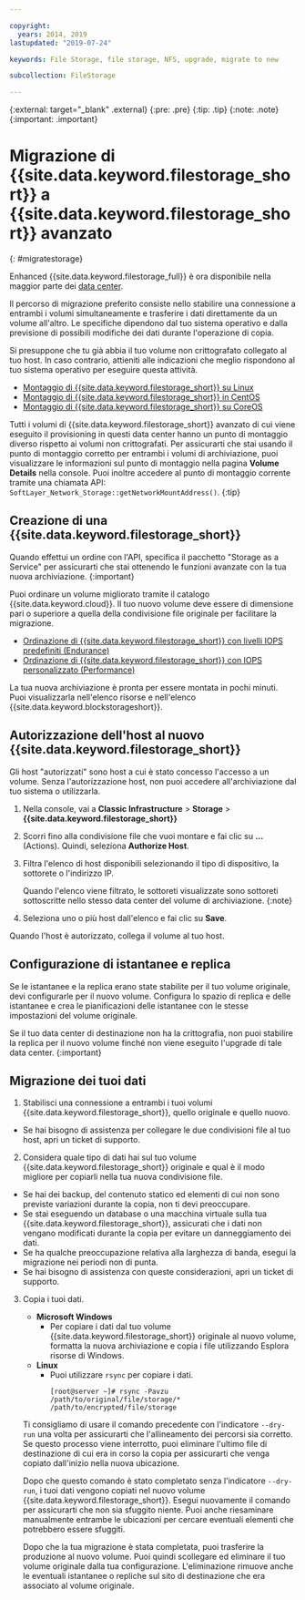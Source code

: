 ```yaml
---

copyright:
  years: 2014, 2019
lastupdated: "2019-07-24"

keywords: File Storage, file storage, NFS, upgrade, migrate to new

subcollection: FileStorage

---
```

{:external: target="_blank" .external}
{:pre: .pre}
{:tip: .tip}
{:note: .note}
{:important: .important}

# Migrazione di {{site.data.keyword.filestorage_short}} a {{site.data.keyword.filestorage_short}} avanzato
{: #migratestorage}

Enhanced {{site.data.keyword.filestorage_full}} è ora disponibile nella maggior parte dei [data center](/docs/infrastructure/FileStorage?topic=FileStorage-selectDC).

Il percorso di migrazione preferito consiste nello stabilire una connessione a entrambi i volumi simultaneamente e trasferire i dati direttamente da un volume all'altro. Le specifiche dipendono dal tuo sistema operativo e dalla previsione di possibili modifiche dei dati durante l'operazione di copia.

Si presuppone che tu già abbia il tuo volume non crittografato collegato al tuo host. In caso contrario, attieniti alle indicazioni che meglio rispondono al tuo sistema operativo per eseguire questa attività.

- [Montaggio di {{site.data.keyword.filestorage_short}} su Linux](/docs/infrastructure/FileStorage?topic=FileStorage-mountingLinux)
- [Montaggio di {{site.data.keyword.filestorage_short}} in CentOS](/docs/infrastructure/FileStorage?topic=FileStorage-mountingCentOS)
- [Montaggio di {{site.data.keyword.filestorage_short}} su CoreOS](/docs/infrastructure/FileStorage?topic=FileStorage-mountingCoreOS)

Tutti i volumi di {{site.data.keyword.filestorage_short}} avanzato di cui viene eseguito il provisioning in questi data center hanno un punto di montaggio diverso rispetto ai volumi non crittografati. Per assicurarti che stai usando il punto di montaggio corretto per entrambi i volumi di archiviazione, puoi visualizzare le informazioni sul punto di montaggio nella pagina **Volume Details** nella console. Puoi inoltre accedere al punto di montaggio corrente tramite una chiamata API: `SoftLayer_Network_Storage::getNetworkMountAddress()`.
{:tip}


## Creazione di una {{site.data.keyword.filestorage_short}}

Quando effettui un ordine con l'API, specifica il pacchetto "Storage as a Service" per assicurarti che stai ottenendo le funzioni avanzate con la tua nuova archiviazione.
{:important}

Puoi ordinare un volume migliorato tramite il catalogo {{site.data.keyword.cloud}}. Il tuo nuovo volume deve essere di dimensione pari o superiore a quella della condivisione file originale per facilitare la migrazione.

- [Ordinazione di {{site.data.keyword.filestorage_short}} con livelli IOPS predefiniti (Endurance)](/docs/infrastructure/FileStorage?topic=FileStorage-orderingConsole#endurance)
- [Ordinazione di {{site.data.keyword.filestorage_short}} con IOPS personalizzato (Performance)](/docs/infrastructure/FileStorage?topic=FileStorage-orderingConsole#performance)

La tua nuova archiviazione è pronta per essere montata in pochi minuti. Puoi visualizzarla nell'elenco risorse e nell'elenco {{site.data.keyword.blockstorageshort}}.


## Autorizzazione dell'host al nuovo {{site.data.keyword.filestorage_short}}

Gli host "autorizzati" sono host a cui è stato concesso l'accesso a un volume. Senza l'autorizzazione host, non puoi accedere all'archiviazione dal tuo sistema o utilizzarla.

1. Nella console, vai a **Classic Infrastructure**  > **Storage** > **{{site.data.keyword.filestorage_short}}**
2. Scorri fino alla condivisione file che vuoi montare e fai clic su **...** (Actions). Quindi, seleziona **Authorize Host**.
3. Filtra l'elenco di host disponibili selezionando il tipo di dispositivo, la sottorete o l'indirizzo IP.

   Quando l'elenco viene filtrato, le sottoreti visualizzate sono sottoreti sottoscritte nello stesso data center del volume di archiviazione.
   {:note}
4. Seleziona uno o più host dall'elenco e fai clic su **Save**.

Quando l'host è autorizzato, collega il volume al tuo host.


## Configurazione di istantanee e replica

Se le istantanee e la replica erano state stabilite per il tuo volume originale, devi configurarle per il nuovo volume. Configura lo spazio di replica e delle istantanee e crea le pianificazioni delle istantanee con le stesse impostazioni del volume originale.

Se il tuo data center di destinazione non ha la crittografia, non puoi stabilire la replica per il nuovo volume finché non viene eseguito l'upgrade di tale data center.
{:important}


## Migrazione dei tuoi dati

1. Stabilisci una connessione a entrambi i tuoi volumi {{site.data.keyword.filestorage_short}}, quello originale e quello nuovo.
  - Se hai bisogno di assistenza per collegare le due condivisioni file al tuo host, apri un ticket di supporto.

2. Considera quale tipo di dati hai sul tuo volume {{site.data.keyword.filestorage_short}} originale e qual è il modo migliore per copiarli nella tua nuova condivisione file.
  - Se hai dei backup, del contenuto statico ed elementi di cui non sono previste variazioni durante la copia, non ti devi preoccupare.
  - Se stai eseguendo un database o una macchina virtuale sulla tua {{site.data.keyword.filestorage_short}}, assicurati che i dati non vengano modificati durante la copia per evitare un danneggiamento dei dati.
  - Se ha qualche preoccupazione relativa alla larghezza di banda, esegui la migrazione nei periodi non di punta.
  - Se hai bisogno di assistenza con queste considerazioni, apri un ticket di supporto.

3. Copia i tuoi dati.
   - **Microsoft Windows**
     - Per copiare i dati dal tuo volume {{site.data.keyword.filestorage_short}} originale al nuovo volume, formatta la nuova archiviazione e copia i file utilizzando Esplora risorse di Windows.
   - **Linux**
     - Puoi utilizzare `rsync` per copiare i dati.
       ```
       [root@server ~]# rsync -Pavzu /path/to/original/file/storage/* /path/to/encrypted/file/storage
       ```

   Ti consigliamo di usare il comando precedente con l'indicatore `--dry-run` una volta per assicurarti che l'allineamento dei percorsi sia corretto. Se questo processo viene interrotto, puoi eliminare l'ultimo file di destinazione di cui era in corso la copia per assicurarti che venga copiato dall'inizio nella nuova ubicazione.

   Dopo che questo comando è stato completato senza l'indicatore `--dry-run`, i tuoi dati vengono copiati nel nuovo volume {{site.data.keyword.filestorage_short}}. Esegui nuovamente il comando per assicurarti che non sia sfuggito niente. Puoi anche riesaminare manualmente entrambe le ubicazioni per cercare eventuali elementi che potrebbero essere sfuggiti.

   Dopo che la tua migrazione è stata completata, puoi trasferire la produzione al nuovo volume. Puoi quindi scollegare ed eliminare il tuo volume originale dalla tua configurazione. L'eliminazione rimuove anche le eventuali istantanee o repliche sul sito di destinazione che era associato al volume originale.
